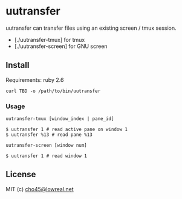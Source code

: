 uutransfer
==========

uutransfer can transfer files using an existing screen / tmux session.

 * [./uutransfer-tmux] for tmux
 * [./uutransfer-screen] for GNU screen

## Install

Requirements: ruby 2.6

```
curl TBD -o /path/to/bin/uutransfer
```

### Usage

```
uutransfer-tmux [window_index | pane_id]

$ uutransfer 1 # read active pane on window 1
$ uutransfer %13 # read pane %13
```

```
uutransfer-screen [window num]

$ uutransfer 1 # read window 1
```

## License
MIT (c) cho45@lowreal.net

